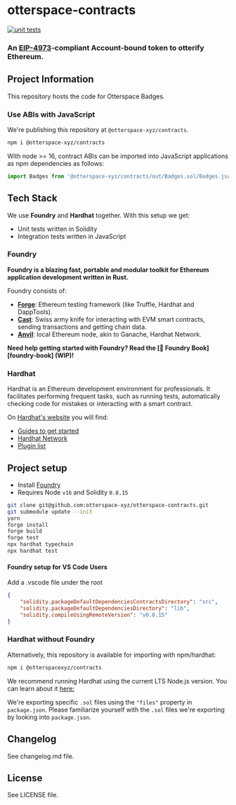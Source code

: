 # otterspace-contracts

[![unit tests](https://github.com/otterspace-xyz/otterspace-contracts/actions/workflows/main.yml/badge.svg)](https://github.com/otterspace-xyz/otterspace-contracts/actions/workflows/main.yml)

### An [EIP-4973](https://github.com/ethereum/EIPs/pull/4973)-compliant Account-bound token to otterify Ethereum.

## Project Information

This repository hosts the code for Otterspace Badges.

### Use ABIs with JavaScript

We're publishing this repository at `@otterspace-xyz/contracts`.

```bash
npm i @otterspace-xyz/contracts
```

With node >= 16, contract ABIs can be imported into JavaScript applications as npm dependencies as follows:

```js
import Badges from '@otterspace-xyz/contracts/out/Badges.sol/Badges.json' assert { type: 'json' }
```

## Tech Stack

We use **Foundry** and **Hardhat** together. With this setup we get:

-   Unit tests written in Solidity
-   Integration tests written in JavaScript

### Foundry

**Foundry is a blazing fast, portable and modular toolkit for Ethereum application development written in Rust.**

Foundry consists of:

-   [**Forge**](./forge): Ethereum testing framework (like Truffle, Hardhat and DappTools).
-   [**Cast**](./cast): Swiss army knife for interacting with EVM smart contracts, sending transactions and getting chain data.
-   [**Anvil**](./anvil): local Ethereum node, akin to Ganache, Hardhat Network.

**Need help getting started with Foundry? Read the [📖 Foundry Book][foundry-book] (WIP)!**

### Hardhat

Hardhat is an Ethereum development environment for professionals. It facilitates performing frequent tasks, such as running tests, automatically checking code for mistakes or interacting with a smart contract.

On [Hardhat's website](https://hardhat.org) you will find:

-   [Guides to get started](https://hardhat.org/getting-started/)
-   [Hardhat Network](https://hardhat.org/hardhat-network/)
-   [Plugin list](https://hardhat.org/plugins/)

## Project setup

-   Install [Foundry](https://book.getfoundry.sh/getting-started/installation.html)
-   Requires Node `v16` and Solidity `0.8.15`

```bash
git clone git@github.com:otterspace-xyz/otterspace-contracts.git
git submodule update --init
yarn
forge install
forge build
forge test
npx hardhat typechain
npx hardhat test
```

#### Foundry setup for VS Code Users

Add a .vscode file under the root

```json
{
    "solidity.packageDefaultDependenciesContractsDirectory": "src",
    "solidity.packageDefaultDependenciesDirectory": "lib",
    "solidity.compileUsingRemoteVersion": "v0.8.15"
}
```

### Hardhat without Foundry

Alternatively, this repository is available for importing with npm/hardhat:

```bash
npm i @otterspacexyz/contracts
```

We recommend running Hardhat using the current LTS Node.js version. You can learn about it [here:](https://nodejs.org/en/about/releases/)

We're exporting specific `.sol` files using the `"files"` property in
`package.json`. Please familiarize yourself with the `.sol` files we're
exporting by looking into `package.json`.

## Changelog

See changelog.md file.

## License

See LICENSE file.
